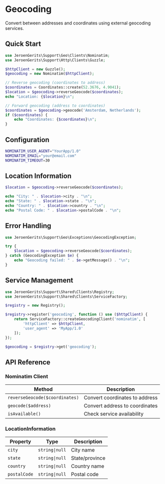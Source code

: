 # Geocoding

Convert between addresses and coordinates using external geocoding services.

## Quick Start

```php
use JeroenGerits\Support\Geo\Clients\Nominatim;
use JeroenGerits\Support\Http\Clients\Guzzle;

$httpClient = new Guzzle();
$geocoding = new Nominatim($httpClient);

// Reverse geocoding (coordinates to address)
$coordinates = Coordinates::create(52.3676, 4.9041);
$location = $geocoding->reverseGeocode($coordinates);
echo "Location: {$location}\n";

// Forward geocoding (address to coordinates)
$coordinates = $geocoding->geocode('Amsterdam, Netherlands');
if ($coordinates) {
    echo "Coordinates: {$coordinates}\n";
}
```

## Configuration

```bash
NOMINATIM_USER_AGENT="YourApp/1.0"
NOMINATIM_EMAIL="your@email.com"
NOMINATIM_TIMEOUT=30
```

## Location Information

```php
$location = $geocoding->reverseGeocode($coordinates);

echo "City: " . $location->city . "\n";
echo "State: " . $location->state . "\n";
echo "Country: " . $location->country . "\n";
echo "Postal Code: " . $location->postalCode . "\n";
```

## Error Handling

```php
use JeroenGerits\Support\Geo\Exceptions\GeocodingException;

try {
    $location = $geocoding->reverseGeocode($coordinates);
} catch (GeocodingException $e) {
    echo "Geocoding failed: " . $e->getMessage() . "\n";
}
```

## Service Management

```php
use JeroenGerits\Support\Shared\Clients\Registry;
use JeroenGerits\Support\Shared\Clients\ServiceFactory;

$registry = new Registry();

$registry->register('geocoding', function () use ($httpClient) {
    return ServiceFactory::createGeocodingClient('nominatim', [
        'httpClient' => $httpClient,
        'user_agent' => 'MyApp/1.0'
    ]);
});

$geocoding = $registry->get('geocoding');
```

## API Reference

### Nominatim Client

| Method | Description |
|--------|-------------|
| `reverseGeocode($coordinates)` | Convert coordinates to address |
| `geocode($address)` | Convert address to coordinates |
| `isAvailable()` | Check service availability |

### LocationInformation

| Property | Type | Description |
|----------|------|-------------|
| `city` | `string\|null` | City name |
| `state` | `string\|null` | State/province |
| `country` | `string\|null` | Country name |
| `postalCode` | `string\|null` | Postal code |